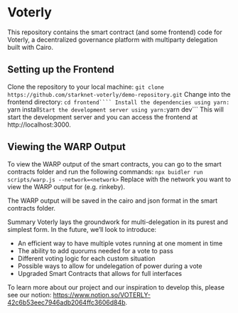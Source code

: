 # Voterly
This repository contains the smart contract (and some frontend) code for Voterly, a decentralized governance platform with multiparty delegation built with Cairo.

## Setting up the Frontend
Clone the repository to your local machine:
```git clone https://github.com/starknet-voterly/demo-repository.git```
Change into the frontend directory:
```cd frontend````
Install the dependencies using yarn:
```yarn install```
Start the development server using yarn:
```yarn dev```
This will start the development server and you can access the frontend at http://localhost:3000.

## Viewing the WARP Output
To view the WARP output of the smart contracts, you can go to the smart contracts folder and run the following commands:
```npx buidler run scripts/warp.js --network=<network>```
Replace <network> with the network you want to view the WARP output for (e.g. rinkeby).

The WARP output will be saved in the cairo and json format in the smart contracts folder.

Summary
Voterly lays the groundwork for multi-delegation in its purest and simplest form. In the future, we’ll look to introduce:

- An efficient way to have multiple votes running at one moment in time
- The ability to add quorums needed for a vote to pass
- Different voting logic for each custom situation
- Possible ways to allow for undelegation of power during a vote
- Upgraded Smart Contracts that allows for full interfaces

To learn more about our project and our inspiration to develop this, please see our notion: https://www.notion.so/VOTERLY-42c6b53eec7946adb2064ffc3606d84b.
